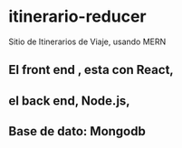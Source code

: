 # itinerario-reducer
Sitio de Itinerarios de Viaje, usando MERN



## El front end , esta con React,
## el back end, Node.js,
## Base de dato: Mongodb
